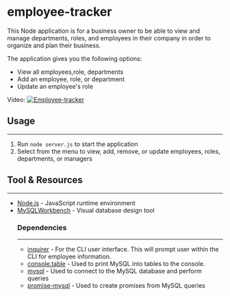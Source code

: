 # employee-tracker

This Node application is for a business owner to be able to view and manage departments, roles, and employees in their company in order to organize and plan their business.

The application gives you the following options:
* View all employees,role, departments
* Add an employee, role, or department
* Update an employee's role

Video:
[![Employee-tracker](https://img.youtube.com/vi/qBAO-cD-ouc/0.jpg)](https://www.youtube.com/watch?v=qBAO-cD-ouc)

## Usage
---
1. Run `node server.js` to start the application
2. Select from the menu to view, add, remove, or update employees, roles, departments, or managers


## Tool & Resources
---
* [Node.js](https://nodejs.org/en/) - JavaScript runtime environment
* [MySQLWorkbench](https://www.mysql.com/products/workbench/) - Visual database design tool
    ### Dependencies
    ---
    * [inquirer](https://www.npmjs.com/package/inquirer) - For the CLI user interface. This will prompt user within the CLI for employee information.
    * [console.table](https://www.npmjs.com/package/console.table) - Used to print MySQL into tables to the console.
    * [mysql](https://www.npmjs.com/package/mysql) - Used to connect to the MySQL database and perform queries
    * [promise-mysql](https://www.npmjs.com/package/promise-mysql) - Used to create promises from MySQL queries 


    
